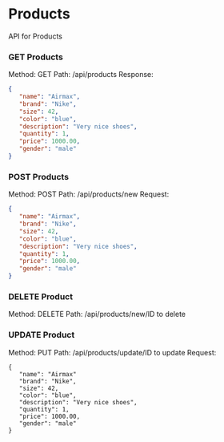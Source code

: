 
# Products
API for Products

### GET Products
Method: GET
Path: /api/products
Response:
 ```json
{
    "name": "Airmax",
    "brand": "Nike",
    "size": 42,
    "color": "blue",
    "description": "Very nice shoes",
    "quantity": 1,
    "price": 1000.00,
    "gender": "male"
}
```
 ### POST Products
 Method: POST
Path: /api/products/new
Request:
 ```json
{
    "name": "Airmax",
    "brand": "Nike",
    "size": 42,
    "color": "blue",
    "description": "Very nice shoes",
    "quantity": 1,
    "price": 1000.00,
    "gender": "male"
}
```

 ### DELETE Product
 Method: DELETE
 Path: /api/products/new/ID to delete

 ### UPDATE Product
 Method: PUT
 Path: /api/products/update/ID to update
Request:
 ```
{
    "name": "Airmax"
    "brand": "Nike",
    "size": 42,
    "color": "blue",
    "description": "Very nice shoes",
    "quantity": 1,
    "price": 1000.00,
    "gender": "male"
}
```



